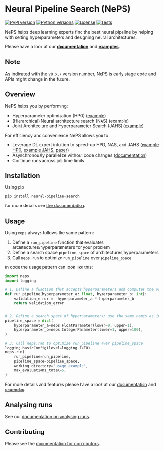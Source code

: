 # Neural Pipeline Search (NePS)

[![PyPI version](https://img.shields.io/pypi/v/neural-pipeline-search?color=informational)](https://pypi.org/project/neural-pipeline-search/)
[![Python versions](https://img.shields.io/pypi/pyversions/neural-pipeline-search)](https://pypi.org/project/neural-pipeline-search/)
[![License](https://img.shields.io/pypi/l/neural-pipeline-search?color=informational)](LICENSE)
[![Tests](https://github.com/automl/neps/actions/workflows/tests.yaml/badge.svg)](https://github.com/automl/neps/actions)

NePS helps deep learning experts find the best neural pipeline by helping with setting hyperparameters and designing neural architectures.

Please have a look at our **[documentation](https://automl.github.io/neps/)** and **[examples](neps_examples)**.

## Note

As indicated with the `v0.x.x` version number, NePS is early stage code and APIs might change in the future.

## Overview

NePS helps you by performing:

- Hyperparameter optimization (HPO) ([example](<>))
- (Hierarchical) Neural architecture search (NAS) ([example](neps_examples/hierarchical_architecture))
- Joint Architecture and Hyperparameter Search (JAHS) ([example](neps_examples/hyperparameters_architecture))

For efficiency and convenience NePS allows you to

- Leverage DL expert intuition to speed-up HPO, NAS, and JAHS ([example HPO](neps_examples/user_priors), [example JAHS](neps_examples/user_priors_also_architecture), [paper](https://openreview.net/forum?id=MMAeCXIa89))
- Asynchronously parallelize without code changes ([documentation](https://automl.github.io/neps/parallelization/))
- Continue runs across job time limits

## Installation

Using pip

```bash
pip install neural-pipeline-search
```

for more details see [the documentation](https://automl.github.io/neps/).

## Usage

Using `neps` always follows the same pattern:

1. Define a `run_pipeline` function that evaluates architectures/hyperparameters for your problem
1. Define a search space `pipeline_space` of architectures/hyperparameters
1. Call `neps.run` to optimize `run_pipeline` over `pipeline_space`

In code the usage pattern can look like this:

```python
import neps
import logging

# 1. Define a function that accepts hyperparameters and computes the validation error
def run_pipeline(hyperparameter_a: float, hyperparameter_b: int):
    validation_error = -hyperparameter_a * hyperparameter_b
    return validation_error


# 2. Define a search space of hyperparameters; use the same names as in run_pipeline
pipeline_space = dict(
    hyperparameter_a=neps.FloatParameter(lower=0, upper=1),
    hyperparameter_b=neps.IntegerParameter(lower=1, upper=100),
)

# 3. Call neps.run to optimize run_pipeline over pipeline_space
logging.basicConfig(level=logging.INFO)
neps.run(
    run_pipeline=run_pipeline,
    pipeline_space=pipeline_space,
    working_directory="usage_example",
    max_evaluations_total=5,
)
```

For more details and features please have a look at our [documentation](https://automl.github.io/neps/) and [examples](neps_examples).

## Analysing runs

See our [documentation on analysing runs](https://automl.github.io/neps/analyse).

## Contributing

Please see the [documentation for contributors](https://automl.github.io/neps/contributing/).
